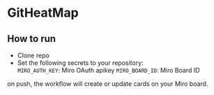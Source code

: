 # GitHeatMap

## How to run

* Clone repo
* Set the following secrets to your repository:   
`MIRO_AUTH_KEY`: Miro OAuth apikey
`MIRO_BOARD_ID`: Miro Board ID

on push, the workflow will create or update cards on your Miro board.